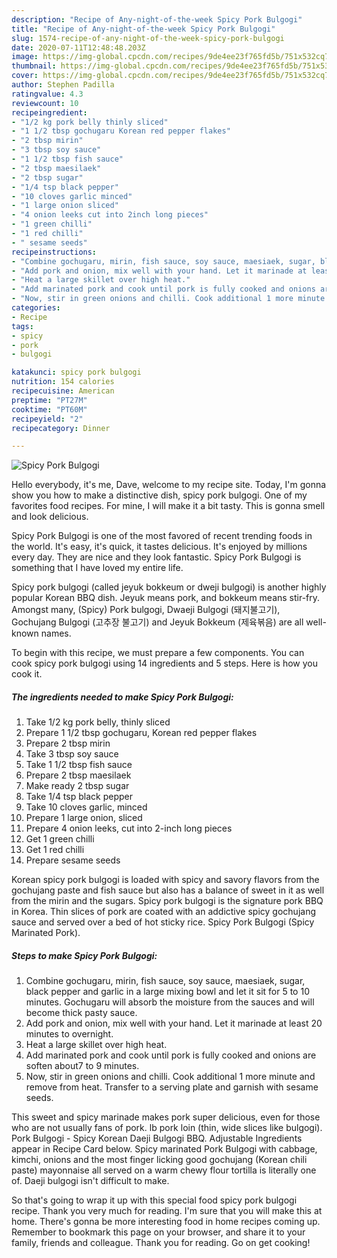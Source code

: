 ```yaml
---
description: "Recipe of Any-night-of-the-week Spicy Pork Bulgogi"
title: "Recipe of Any-night-of-the-week Spicy Pork Bulgogi"
slug: 1574-recipe-of-any-night-of-the-week-spicy-pork-bulgogi
date: 2020-07-11T12:48:48.203Z
image: https://img-global.cpcdn.com/recipes/9de4ee23f765fd5b/751x532cq70/spicy-pork-bulgogi-recipe-main-photo.jpg
thumbnail: https://img-global.cpcdn.com/recipes/9de4ee23f765fd5b/751x532cq70/spicy-pork-bulgogi-recipe-main-photo.jpg
cover: https://img-global.cpcdn.com/recipes/9de4ee23f765fd5b/751x532cq70/spicy-pork-bulgogi-recipe-main-photo.jpg
author: Stephen Padilla
ratingvalue: 4.3
reviewcount: 10
recipeingredient:
- "1/2 kg pork belly thinly sliced"
- "1 1/2 tbsp gochugaru Korean red pepper flakes"
- "2 tbsp mirin"
- "3 tbsp soy sauce"
- "1 1/2 tbsp fish sauce"
- "2 tbsp maesilaek"
- "2 tbsp sugar"
- "1/4 tsp black pepper"
- "10 cloves garlic minced"
- "1 large onion sliced"
- "4 onion leeks cut into 2inch long pieces"
- "1 green chilli"
- "1 red chilli"
- " sesame seeds"
recipeinstructions:
- "Combine gochugaru, mirin, fish sauce, soy sauce, maesiaek, sugar, black pepper and garlic in a large mixing bowl and let it sit for 5 to 10 minutes. Gochugaru will absorb the moisture from the sauces and will become thick pasty sauce."
- "Add pork and onion, mix well with your hand. Let it marinade at least 20 minutes to overnight."
- "Heat a large skillet over high heat."
- "Add marinated pork and cook until pork is fully cooked and onions are soften about7 to 9 minutes."
- "Now, stir in green onions and chilli. Cook additional 1 more minute and remove from heat. Transfer to a serving plate and garnish with sesame seeds."
categories:
- Recipe
tags:
- spicy
- pork
- bulgogi

katakunci: spicy pork bulgogi 
nutrition: 154 calories
recipecuisine: American
preptime: "PT27M"
cooktime: "PT60M"
recipeyield: "2"
recipecategory: Dinner

---
```



![Spicy Pork Bulgogi](https://img-global.cpcdn.com/recipes/9de4ee23f765fd5b/751x532cq70/spicy-pork-bulgogi-recipe-main-photo.jpg)

Hello everybody, it's me, Dave, welcome to my recipe site. Today, I'm gonna show you how to make a distinctive dish, spicy pork bulgogi. One of my favorites food recipes. For mine, I will make it a bit tasty. This is gonna smell and look delicious.

Spicy Pork Bulgogi is one of the most favored of recent trending foods in the world. It's easy, it's quick, it tastes delicious. It's enjoyed by millions every day. They are nice and they look fantastic. Spicy Pork Bulgogi is something that I have loved my entire life.

Spicy pork bulgogi (called jeyuk bokkeum or dweji bulgogi) is another highly popular Korean BBQ dish. Jeyuk means pork, and bokkeum means stir-fry. Amongst many, (Spicy) Pork bulgogi, Dwaeji Bulgogi (돼지불고기), Gochujang Bulgogi (고추장 불고기) and Jeyuk Bokkeum (제육볶음) are all well-known names.


To begin with this recipe, we must prepare a few components. You can cook spicy pork bulgogi using 14 ingredients and 5 steps. Here is how you cook it.

<!--inarticleads1-->

##### The ingredients needed to make Spicy Pork Bulgogi:

1. Take 1/2 kg pork belly, thinly sliced
1. Prepare 1 1/2 tbsp gochugaru, Korean red pepper flakes
1. Prepare 2 tbsp mirin
1. Take 3 tbsp soy sauce
1. Take 1 1/2 tbsp fish sauce
1. Prepare 2 tbsp maesilaek
1. Make ready 2 tbsp sugar
1. Take 1/4 tsp black pepper
1. Take 10 cloves garlic, minced
1. Prepare 1 large onion, sliced
1. Prepare 4 onion leeks, cut into 2-inch long pieces
1. Get 1 green chilli
1. Get 1 red chilli
1. Prepare  sesame seeds


Korean spicy pork bulgogi is loaded with spicy and savory flavors from the gochujang paste and fish sauce but also has a balance of sweet in it as well from the mirin and the sugars. Spicy pork bulgogi is the signature pork BBQ in Korea. Thin slices of pork are coated with an addictive spicy gochujang sauce and served over a bed of hot sticky rice. Spicy Pork Bulgogi (Spicy Marinated Pork). 

<!--inarticleads2-->

##### Steps to make Spicy Pork Bulgogi:

1. Combine gochugaru, mirin, fish sauce, soy sauce, maesiaek, sugar, black pepper and garlic in a large mixing bowl and let it sit for 5 to 10 minutes. Gochugaru will absorb the moisture from the sauces and will become thick pasty sauce.
1. Add pork and onion, mix well with your hand. Let it marinade at least 20 minutes to overnight.
1. Heat a large skillet over high heat.
1. Add marinated pork and cook until pork is fully cooked and onions are soften about7 to 9 minutes.
1. Now, stir in green onions and chilli. Cook additional 1 more minute and remove from heat. Transfer to a serving plate and garnish with sesame seeds.


This sweet and spicy marinade makes pork super delicious, even for those who are not usually fans of pork. lb pork loin (thin, wide slices like bulgogi). Pork Bulgogi - Spicy Korean Daeji Bulgogi BBQ. Adjustable Ingredients appear in Recipe Card below. Spicy marinated Pork Bulgogi with cabbage, kimchi, onions and the most finger licking good gochujang (Korean chili paste) mayonnaise all served on a warm chewy flour tortilla is literally one of. Daeji bulgogi isn&#39;t difficult to make. 

So that's going to wrap it up with this special food spicy pork bulgogi recipe. Thank you very much for reading. I'm sure that you will make this at home. There's gonna be more interesting food in home recipes coming up. Remember to bookmark this page on your browser, and share it to your family, friends and colleague. Thank you for reading. Go on get cooking!
